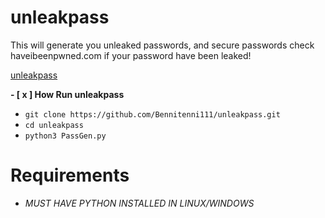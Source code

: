 # unleakpass
This will generate you unleaked passwords, and secure passwords check haveibeenpwned.com if your password have been leaked!

[unleakpass](https://raw.githubusercontent.com/Bennitenni111/Advertising-Bot/master/unleak.png?token=APBOATPKQWL37JC4JMSHZAS666F2O)

**- [ x ] How Run unleakpass**

- `git clone https://github.com/Bennitenni111/unleakpass.git`
- `cd unleakpass`
- `python3 PassGen.py`

# Requirements
- *MUST HAVE PYTHON INSTALLED IN LINUX/WINDOWS*
